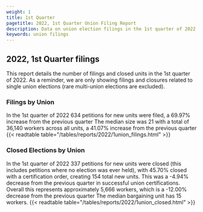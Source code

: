 ```yaml
---
weight: 1
title: 1st Quarter
pagetitle: 2022, 1st Quarter Union Filing Report
description: Data on union election filings in the 1st quarter of 2022
keywords: union filings
---
```


## 2022, 1st Quarter filings

This report details the number of filings and closed units in the 1st quarter of 2022. As a reminder, we are only showing filings and closures related to single union elections (rare multi-union elections are excluded).

### Filings by Union
In the 1st quarter of 2022 634 petitions for new units were filed, a 69.97% increase from the previous quarter The median size was 21 with a total of 36,140 workers across all units, a 41.07% increase from the previous quarter
{{< readtable table="/tables/reports/2022/1union_filings.html" >}}

### Closed Elections by Union
In the 1st quarter of 2022 337 petitions for new units were closed (this includes petitions where no election was ever held), with 45.70% closed with a certification order, creating 154 total new units. This was a -4.94% decrease from the previous quarter in successful union certifications. Overall this represents approximately 5,666 workers, which is a -12.00% decrease from the previous quarter The median bargaining unit has 15 workers.
{{< readtable table="/tables/reports/2022/1union_closed.html" >}}
